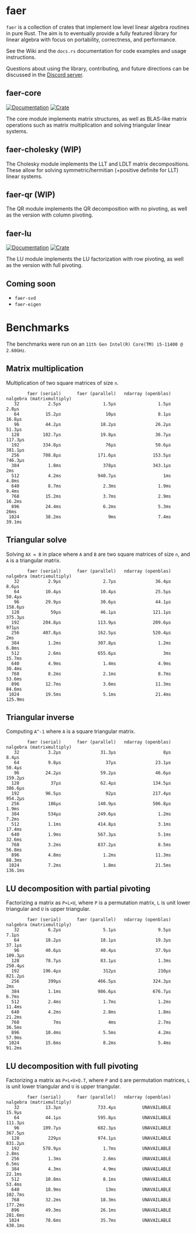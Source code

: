 # faer

`faer` is a collection of crates that implement low level linear algebra routines in pure Rust.
The aim is to eventually provide a fully featured library for linear algebra with focus on portability, correctness, and performance.

See the Wiki and the `docs.rs` documentation for code examples and usage instructions.

Questions about using the library, contributing, and future directions can be discussed in the [Discord server](https://discord.gg/Ak5jDsAFVZ).

## faer-core

[![Documentation](https://docs.rs/faer-core/badge.svg)](https://docs.rs/faer-core)
[![Crate](https://img.shields.io/crates/v/faer-core.svg)](https://crates.io/crates/faer-core)

The core module implements matrix structures, as well as BLAS-like matrix operations such as matrix multiplication and solving triangular linear systems.

## faer-cholesky (WIP)

The Cholesky module implements the LLT and LDLT matrix decompositions. These allow for solving symmetric/hermitian (+positive definite for LLT) linear systems.

## faer-qr (WIP)

The QR module implements the QR decomposition with no pivoting, as well as the version with column pivoting.

## faer-lu

[![Documentation](https://docs.rs/faer-lu/badge.svg)](https://docs.rs/faer-lu)
[![Crate](https://img.shields.io/crates/v/faer-lu.svg)](https://crates.io/crates/faer-lu)

The LU module implements the LU factorization with row pivoting, as well as the version with full pivoting.

## Coming soon

- `faer-svd`
- `faer-eigen`

# Benchmarks

The benchmarks were run on an `11th Gen Intel(R) Core(TM) i5-11400 @ 2.60GHz`.

## Matrix multiplication

Multiplication of two square matrices of size `n`.

```
        faer (serial)      faer (parallel)   ndarray (openblas)      nalgebra (matrixmultiply)
   32           2.5µs                1.5µs                1.5µs                          2.8µs
   64          15.2µs                 10µs                8.1µs                         16.8µs
   96          44.2µs               18.2µs               26.2µs                         51.3µs
  128         102.7µs               19.8µs               36.7µs                        117.3µs
  192         334.8µs                 76µs               50.6µs                        381.1µs
  256         708.8µs              171.6µs              153.5µs                        746.3µs
  384           1.8ms                378µs              343.1µs                            2ms
  512           4.2ms              940.7µs                  1ms                          4.8ms
  640           8.7ms                2.3ms                1.9ms                          9.4ms
  768          15.2ms                3.7ms                2.9ms                         16.2ms
  896          24.4ms                6.2ms                5.3ms                           26ms
 1024          38.2ms                  9ms                7.4ms                         39.1ms
```

## Triangular solve

Solving `AX = B` in place where `A` and `B` are two square matrices of size `n`, and `A` is a triangular matrix.

```
        faer (serial)      faer (parallel)   ndarray (openblas)      nalgebra (matrixmultiply)
   32           2.9µs                2.7µs               36.4µs                          8.6µs
   64          10.4µs               10.4µs               25.5µs                         50.4µs
   96          29.9µs               30.6µs               44.1µs                        158.6µs
  128            59µs               46.1µs              121.1µs                        375.3µs
  192         204.8µs              113.9µs              209.6µs                          971µs
  256         407.8µs              162.5µs              520.4µs                            2ms
  384           1.2ms              307.8µs                1.2ms                          6.8ms
  512           2.6ms              655.6µs                  3ms                         15.7ms
  640           4.9ms                1.4ms                4.9ms                         30.4ms
  768           8.2ms                2.1ms                8.7ms                         53.6ms
  896          12.7ms                3.6ms               11.3ms                         84.6ms
 1024          19.5ms                5.1ms               21.4ms                        125.9ms
```

## Triangular inverse

Computing `A^-1` where `A` is a square triangular matrix.

```
        faer (serial)      faer (parallel)   ndarray (openblas)      nalgebra (matrixmultiply)
   32           3.2µs               31.3µs                  8µs                          8.4µs
   64           9.8µs                 37µs               23.1µs                         50.4µs
   96          24.2µs               59.2µs               46.6µs                        159.2µs
  128            37µs               62.4µs              134.5µs                        386.6µs
  192          96.5µs                 92µs              217.4µs                        954.2µs
  256           186µs              140.9µs              506.8µs                          1.9ms
  384           534µs              249.6µs                1.2ms                          7.2ms
  512           1.1ms              414.8µs                3.1ms                         17.4ms
  640           1.9ms              567.3µs                5.1ms                         32.6ms
  768           3.2ms              837.2µs                8.5ms                         56.8ms
  896           4.8ms                1.2ms               11.3ms                         88.3ms
 1024           7.2ms                1.8ms               21.5ms                        136.1ms
```

## LU decomposition with partial pivoting

Factorizing a matrix as `P×L×U`, where `P` is a permutation matrix, `L` is unit lower triangular and `U` is upper triangular.
```
        faer (serial)      faer (parallel)   ndarray (openblas)      nalgebra (matrixmultiply)
   32           6.2µs                5.1µs                9.5µs                          7.1µs
   64          18.2µs               18.1µs               19.3µs                         37.1µs
   96          40.6µs               40.4µs               37.9µs                        109.3µs
  128          78.7µs               83.1µs                1.3ms                        250.4µs
  192         196.4µs                312µs                210µs                        821.2µs
  256           399µs              466.5µs              324.3µs                            2ms
  384           1.1ms              986.6µs              676.7µs                          6.7ms
  512           2.4ms                1.7ms                1.2ms                         11.4ms
  640           4.2ms                2.8ms                1.8ms                         21.2ms
  768             7ms                  4ms                2.7ms                         36.5ms
  896          10.4ms                5.5ms                4.2ms                         57.9ms
 1024          15.6ms                8.2ms                5.4ms                         91.2ms
```

## LU decomposition with full pivoting

Factorizing a matrix as `P×L×U×Q.T`, where `P` and `Q` are permutation matrices, `L` is unit lower triangular and `U` is upper triangular.
```
        faer (serial)      faer (parallel)   ndarray (openblas)      nalgebra (matrixmultiply)
   32          13.3µs              733.4µs          UNAVAILABLE                         15.9µs
   64          44.1µs              595.8µs          UNAVAILABLE                        111.3µs
   96         109.7µs              682.3µs          UNAVAILABLE                        367.5µs
  128           229µs              974.1µs          UNAVAILABLE                        831.2µs
  192         578.9µs                1.7ms          UNAVAILABLE                          2.8ms
  256           1.3ms                2.6ms          UNAVAILABLE                          6.5ms
  384           4.3ms                4.9ms          UNAVAILABLE                         22.1ms
  512          10.8ms                8.1ms          UNAVAILABLE                         53.4ms
  640          18.9ms                 13ms          UNAVAILABLE                        102.7ms
  768          32.2ms               18.3ms          UNAVAILABLE                        177.2ms
  896          49.3ms               26.1ms          UNAVAILABLE                        281.6ms
 1024          78.6ms               35.7ms          UNAVAILABLE                        430.1ms
```
